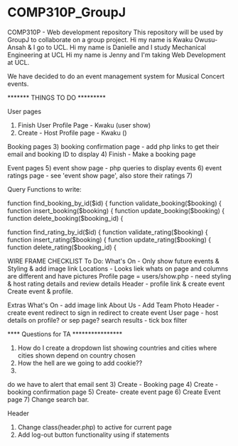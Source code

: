 # COMP310P_GroupJ
COMP310P - Web development repository 
This repository will be used by GroupJ to collaborate on a group project. 
Hi my name is Kwaku Owusu-Ansah & I go to UCL. 
Hi my name is Danielle and I study Mechanical Engineering at UCL
Hi my name is Jenny and I'm taking Web Development at UCL.


We have decided to do an event management system for Musical Concert events.





******* THINGS TO DO *********

User pages
1) Finish User Profile Page - Kwaku (user show)
2) Create - Host Profile page - Kwaku ()

Booking pages
3) booking confirmation page - add php links to get their email and booking ID to display
4) Finish - Make a booking page


Event pages
5) event show page - php queries to display events
6) event ratings page - see 'event show page', also store their ratings
7)

Query Functions to write: 

function find_booking_by_id($id) {
function validate_booking($booking) {
function insert_booking($booking) {
function update_booking($booking) {
function delete_booking($booking_id) {

function find_rating_by_id($id) {
function validate_rating($booking) {
function insert_rating($booking) {
function update_rating($booking) {
function delete_rating($booking_id) {


WIRE FRAME CHECKLIST
To Do:
What's On - Only show future events & Styling & add image link 
Locations - Looks liek whats on page and columns are different and have pictures
Profile page = users/show.php - need styling & host rating details and review details
Header - profile link & create event
Create event & profile.




Extras
What's On - add image link 
About Us - Add Team Photo
Header -  create event redirect to sign in redirect to create event
User page - host details on profile? or sep page?
search results - tick box filter



**** Questions for TA ****************
1) How do I create a dropdown list showing countries and cities where cities shown depend on country chosen
2) How the hell are we going to add  cookie??
3) 


do we have to alert that email sent
3) Create - Booking page
4) Create - booking confirmation page
5) Create- create event page
6) Create Event page
7) Change search bar.

Header
1) Change class(header.php) to active for current page
2) Add log-out button functionality using if statements 





